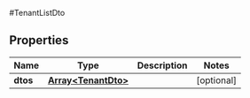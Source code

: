 #TenantListDto

## Properties
Name | Type | Description | Notes
------------ | ------------- | ------------- | -------------
**dtos** | [**Array&lt;TenantDto&gt;**](TenantDto.md) |  | [optional] 

